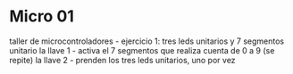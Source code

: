# Micro 01
taller de microcontroladores - ejercicio 1: tres leds unitarios y 7 segmentos unitario
la llave 1 - activa el 7 segmentos que realiza cuenta de 0 a 9 (se repite)
la llave 2 - prenden los tres leds unitarios, uno por vez
